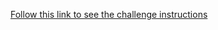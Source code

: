 <a href="https://www.notion.so/Desafio-01-Conceitos-do-React-51e4099a6e2f4d4bae94f9fe75bb769d">Follow this link to see the challenge instructions</a>
